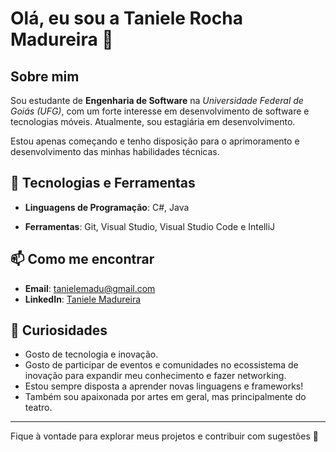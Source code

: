 # Olá, eu sou a Taniele Rocha Madureira 👋

## Sobre mim
Sou estudante de **Engenharia de Software** na *Universidade Federal de Goiás (UFG)*, com um forte interesse em desenvolvimento de software e tecnologias móveis. Atualmente, sou estagiária em desenvolvimento.

Estou apenas começando e tenho disposição para o aprimoramento e desenvolvimento das minhas habilidades técnicas.

## 🌱 Tecnologias e Ferramentas
- **Linguagens de Programação**: C#, Java
<!-- - **Frameworks**: React Native -->
- **Ferramentas**: Git, Visual Studio, Visual Studio Code e IntelliJ
  
## 📫 Como me encontrar
- **Email**: tanielemadu@gmail.com
- **LinkedIn**: [Taniele Madureira](https://www.linkedin.com/in/taniele-madureira/)

## 📝 Curiosidades
- Gosto de  tecnologia e inovação.
- Gosto de participar de eventos e comunidades no ecossistema de inovação para expandir meu conhecimento e fazer networking.
- Estou sempre disposta a aprender novas linguagens e frameworks!
- Também sou apaixonada por artes em geral, mas principalmente do teatro.
---

Fique à vontade para explorar meus projetos e contribuir com sugestões 🚀
